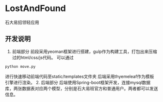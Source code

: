# LostAndFound
石大易招领轻应用

## 开发说明
1. 前端部分
  前段采用yeoman框架进行搭建，gulp作为构建工具，打包出来压缩过的html/css/js代码。
  可以通过
  ```python
  python move.py
  ```
  进行快速移动前端代码至static/templates文件夹
  后端采用thyemeleaf作为模板引擎进行渲染。
2. 后端部分
  后端使用Spring-boot框架开发，连接mysql数据库，两张数据表对应两个模型，分别是石大易班官方和普通用户。两者都可以发送信息。
